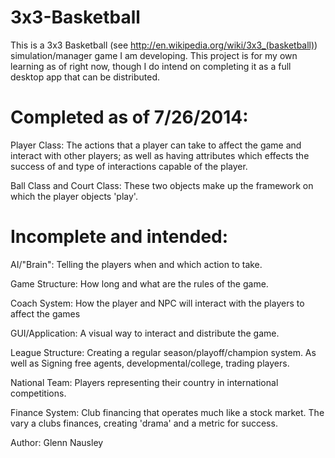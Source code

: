 3x3-Basketball
==============
This is a 3x3 Basketball (see http://en.wikipedia.org/wiki/3x3_(basketball)) simulation/manager game I am developing. This project
is for my own learning as of right now, though I do intend on completing it as a full desktop app that can be distributed.

Completed as of 7/26/2014:
=============
Player Class:
  The actions that a player can take to affect the game and interact with other players; as well as having attributes which
  effects the success of and type of interactions capable of the player.

Ball Class and Court Class:
  These two objects make up the framework on which the player objects 'play'.
  
Incomplete and intended:
=============
AI/"Brain":
  Telling the players when and which action to take.
  
Game Structure:
  How long and what are the rules of the game.
  
Coach System:
  How the player and NPC will interact with the players to affect the games
  
GUI/Application:
  A visual way to interact and distribute the game.
  
League Structure:
  Creating a regular season/playoff/champion system. As well as Signing free agents, developmental/college, trading players.
  
National Team:
  Players representing their country in international competitions.
  
Finance System:
  Club financing that operates much like a stock market. The vary a clubs finances, creating 'drama' and a metric for success.
  
  

Author:
  Glenn Nausley 
  
  
